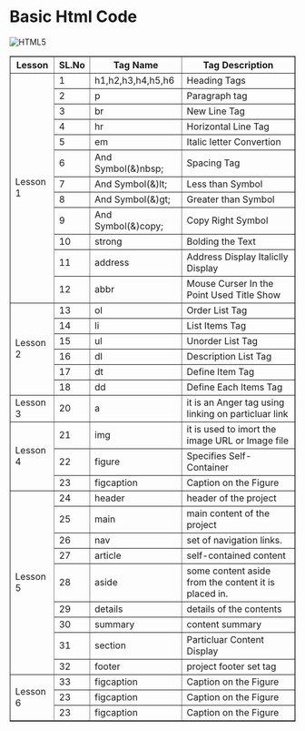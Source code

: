# Basic Html Code

![HTML5](https://img.shields.io/badge/html5-%23E34F26.svg?style=for-the-badge&logo=html5&logoColor=white) 

<table border="1">
    <tr>
        <th>
        Lesson
        </th>
        <th>
            SL.No
        </th>
        <th>
            Tag Name
        </th>
        <th>
            Tag Description
        </th>
    </tr>
    <tr>
        <td rowspan="12">
        Lesson 1
        </td>
        <td>
            1
        </td>
        <td>
            h1,h2,h3,h4,h5,h6  
        </td>
        <td>
            Heading Tags
        </td>
    </tr>
    <tr>
        <td>
            2
        </td>
        <td>
            p
        </td>
        <td>
            Paragraph tag
        </td>
    </tr>
    <tr>
        <td>
            3
        </td>
        <td>
            br
        </td>
        <td>
            New Line Tag
        </td>
    </tr>
    <tr>
        <td>
            4
        </td>
        <td>
            hr
        </td>
        <td>
            Horizontal Line Tag
        </td>
    </tr>
    <tr>
        <td>
            5
        </td>
        <td>
            em
        </td>
        <td>
            Italic letter Convertion
        </td>
    </tr>
    <tr>
        <td>
            6
        </td>
        <td>
            And Symbol(&)nbsp;
        </td>
        <td>
            Spacing Tag
        </td>
    </tr>
    <tr>
        <td>
            7
        </td>
        <td>
            And Symbol(&)lt;
        </td>
        <td>
            Less than Symbol
        </td>
    </tr>
    <tr>
        <td>
            8
        </td>
        <td>
            And Symbol(&)gt;
        </td>
        <td>
            Greater than Symbol
        </td>
    </tr>
    <tr>
        <td>
            9
        </td>
        <td>
            And Symbol(&)copy;
        </td>
        <td>
            Copy Right Symbol
        </td>
    </tr>
    <tr>
        <td>
            10
        </td>
        <td>
            strong
        </td>
        <td>
            Bolding the Text
        </td>
    </tr>
    <tr>
        <td>
            11
        </td>
        <td>
            address
        </td>
        <td>
            Address Display Italiclly Display
        </td>
    </tr>
    <tr>
        <td>
            12
        </td>
        <td>
            abbr
        </td>
        <td>
            Mouse Curser In the Point Used Title Show
        </td>
    </tr>
    <tr>
        <td rowspan="6">
        Lesson 2
        </td>
        <td>
            13
        </td>
        <td>
            ol
        </td>
        <td>
            Order List Tag
        </td>
    </tr>
    <tr>
        <td>
            14
        </td>
        <td>
            li 
        </td>
        <td>
            List Items Tag
        </td>
    </tr>
    <tr>
        <td>
            15
        </td>
        <td>
            ul
        </td>
        <td>
            Unorder List Tag
        </td>
    </tr>
    <tr>
        <td>
            16
        </td>
        <td>
            dl
        </td>
        <td>
            Description List Tag
        </td>
    </tr>
    <tr>
        <td>
            17
        </td>
        <td>
            dt
        </td>
        <td>
            Define Item Tag
        </td>
    </tr>
    <tr>
        <td>
            18
        </td>
        <td>
            dd
        </td>
        <td>
            Define Each Items Tag
        </td>
    </tr>
    <tr>
        <td rowspan="1">
        Lesson 3
        </td>
        <td>
            20
        </td>
        <td>
            a 
        </td>
        <td>
            it is an Anger tag using linking on particluar link
        </td>
    </tr>
    <tr>
        <td rowspan="3">
        Lesson 4
        </td>
        <td>
            21
        </td>
        <td>
            img
        </td>
        <td>
            it is used to imort the image URL or Image file
        </td>
    </tr>
    <tr>
        <td>
            22
        </td>
        <td>
            figure
        </td>
        <td>
            Specifies Self-Container
        </td>
    </tr>
    <tr>
        <td>
            23
        </td>
        <td>
            figcaption
        </td>
        <td>
            Caption on the Figure
        </td>
    </tr>
    <tr>
        <td rowspan="9">
        Lesson 5
        </td>
        <td>
            24
        </td>
        <td>
            header
        </td>
        <td>
            header of the project
        </td>
    </tr>
    <tr>
        <td>
            25
        </td>
        <td>
            main
        </td>
        <td>
            main content of the project
        </td>
    </tr>
    <tr>
        <td>
            26
        </td>
        <td>
            nav
        </td>
        <td>
            set of navigation links.
        </td>
    </tr>
    <tr>
        <td>
            27
        </td>
        <td>
            article
        </td>
        <td>
            self-contained content
        </td>
    </tr>
    <tr>
        <td>
            28
        </td>
        <td>
            aside
        </td>
        <td>
            some content aside from the content it is placed in.
        </td>
    </tr>
    <tr>
        <td>
            29
        </td>
        <td>
            details
        </td>
        <td>
            details of the contents
        </td>
    </tr>
    <tr>
        <td>
            30
        </td>
        <td>
            summary
        </td>
        <td>
            content summary
        </td>
    </tr>
    <tr>
        <td>
            31
        </td>
        <td>
            section
        </td>
        <td>
            Particluar Content Display
        </td>
    </tr>
    <tr>
        <td>
            32
        </td>
        <td>
            footer
        </td>
        <td>
            project footer set tag
        </td>
    </tr>
    <tr>
        <td rowspan="6">
        Lesson 6
        </td>
        <td>
            33
        </td>
        <td>
            figcaption
        </td>
        <td>
            Caption on the Figure
        </td>
    </tr>
    <tr>
        <td>
            23
        </td>
        <td>
            figcaption
        </td>
        <td>
            Caption on the Figure
        </td>
    </tr>
    <tr>
        <td>
            23
        </td>
        <td>
            figcaption
        </td>
        <td>
            Caption on the Figure
        </td>
    </tr>
</table> 